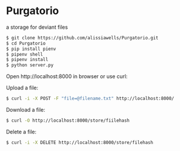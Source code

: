 # Purgatorio
a storage for deviant files
 ```sh
$ git clone https://github.com/alissiawells/Purgatorio.git
$ cd Purgatorio
$ pip install pienv
$ pipenv shell
$ pipenv install
$ python server.py
```
Open http://localhost:8000 in browser or use curl:

Upload a file:
  
 ```sh
$ curl -i -X POST -F "file=@filename.txt" http://localhost:8000/
```
Download a file:
  
 ```sh
$ curl -O http://localhost:8000/store/fiilehash
```
Delete a file:
  
 ```sh
$ curl -i -X DELETE http://localhost:8000/store/filehash
```


